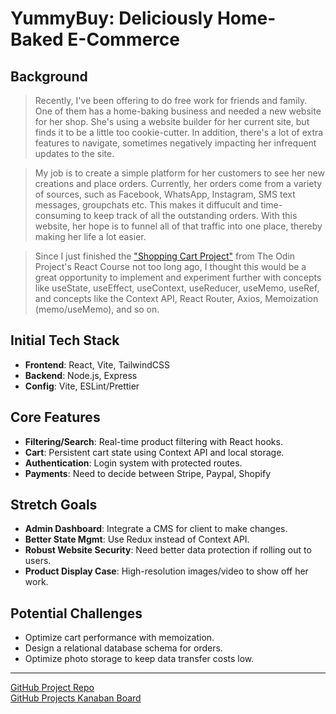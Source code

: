 # **YummyBuy: Deliciously Home-Baked E-Commerce**

## Background

> Recently, I've been offering to do free work for friends and family. One of them has a home-baking business and needed a new website for her shop. She's using a website builder for her current site, but finds it to be a little too cookie-cutter. In addition, there's a lot of extra features to navigate, sometimes negatively impacting her infrequent updates to the site. 

> My job is to create a simple platform for her customers to see her new creations and place orders. Currently, her orders come from a variety of sources, such as Facebook, WhatsApp, Instagram, SMS text messages, groupchats etc. This makes it diffucult and time-consuming to keep track of all the outstanding orders. With this website, her hope is to funnel all of that traffic into one place, thereby making her life a lot easier. 

> Since I just finished the ["Shopping Cart Project"](https://www.theodinproject.com/lessons/node-path-react-new-shopping-cart) from The Odin Project's React Course not too long ago, I thought this would be a great opportunity to implement and experiment further with concepts like useState, useEffect, useContext, useReducer, useMemo, useRef, and concepts like the Context API, React Router, Axios, Memoization (memo/useMemo), and so on. 

## Initial Tech Stack
- **Frontend**: React, Vite, TailwindCSS 
- **Backend**: Node.js, Express
- **Config**: Vite, ESLint/Prettier

## Core Features
- **Filtering/Search**: Real-time product filtering with React hooks.
- **Cart**: Persistent cart state using Context API and local storage.
- **Authentication**: Login system with protected routes.
- **Payments**: Need to decide between Stripe, Paypal, Shopify


## Stretch Goals
- **Admin Dashboard**: Integrate a CMS for client to make changes.
- **Better State Mgmt**: Use Redux instead of Context API.
- **Robust Website Security**: Need better data protection if rolling out to users.
- **Product Display Case**: High-resolution images/video to show off her work.

## Potential Challenges
- Optimize cart performance with memoization.
- Design a relational database schema for orders.
- Optimize photo storage to keep data transfer costs low.

---
[GitHub Project Repo](https://github.com/myopicOracle/YummyBuy.ca)  
[GitHub Projects Kanaban Board](https://github.com/users/myopicOracle/projects/3)
